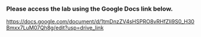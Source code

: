 ### Please access the lab using the Google Docs link below.
https://docs.google.com/document/d/1tmDnzZV4sHSPRO8vRHfZIi9S0_H30Bmxx7LuM07Qh8g/edit?usp=drive_link
